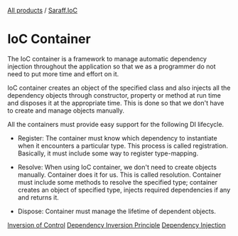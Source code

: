 [All products](../) / [Saraff.IoC](./index.md)
# IoC Container
The IoC container is a framework to manage automatic dependency injection throughout the application so that we as a programmer do not need to put more time and effort on it.

IoC container creates an object of the specified class and also injects all the dependency objects through constructor, property or method at run time and disposes it at the appropriate time. This is done so that we don't have to create and manage objects manually. 

All the containers must provide easy support for the following DI lifecycle. 

* Register: 
The container must know which dependency to instantiate when it encounters a particular type. This process is called registration. Basically, it must include some way to register type-mapping. 

* Resolve: 
When using IoC container, we don't need to create objects manually. Container does it for us. This is called resolution. Container must include some methods to resolve the specified type; container creates an object of specified type, injects required dependencies if any and returns it. 

* Dispose: 
Container must manage the lifetime of dependent objects.

[Inversion of Control](./InversionOfControl.md)
[Dependency Inversion Principle](./DependencyInversionPrinciple.md)
[Dependency Injection](./DependencyInjection.md)

